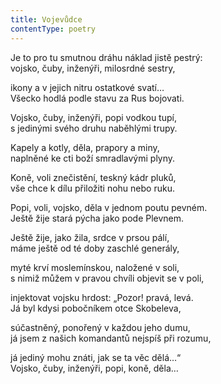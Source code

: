 ```yaml
---
title: Vojevůdce
contentType: poetry
---
```


<section>

Je to pro tu smutnou dráhu náklad jistě pestrý:  
vojsko, čuby, inženýři, milosrdné sestry,

</section>

<section>

ikony a v jejich nitru ostatkové svatí…  
Všecko hodlá podle stavu za Rus bojovati.

</section>

<section>

Vojsko, čuby, inženýři, popi vodkou tupí,  
s jedinými svého druhu naběhlými trupy.

</section>

<section>

Kapely a kotly, děla, prapory a miny,  
naplněné ke cti boží smradlavými plyny.

</section>

<section>

Koně, voli znečistění, teskný kádr pluků,  
vše chce k dílu přiložiti nohu nebo ruku.

</section>

<section>

Popi, voli, vojsko, děla v jednom poutu pevném.  
Ještě žije stará pýcha jako pode Plevnem.

</section>

<section>

Ještě žije, jako žila, srdce v prsou pálí,  
máme ještě od té doby zaschlé generály,

</section>

<section>

myté krví moslemínskou, naložené v soli,  
s nimiž můžem v pravou chvíli objevit se v poli,

</section>

<section>

injektovat vojsku hrdost: „Pozor! pravá, levá.  
Já byl kdysi pobočníkem otce Skobeleva,

</section>

<section>

súčastněný, ponořený v každou jeho dumu,  
já jsem z našich komandantů nejspíš při rozumu,

</section>

<section>

já jediný mohu znáti, jak se ta věc dělá…“  
Vojsko, čuby, inženýři, popi, koně, děla…

</section>
